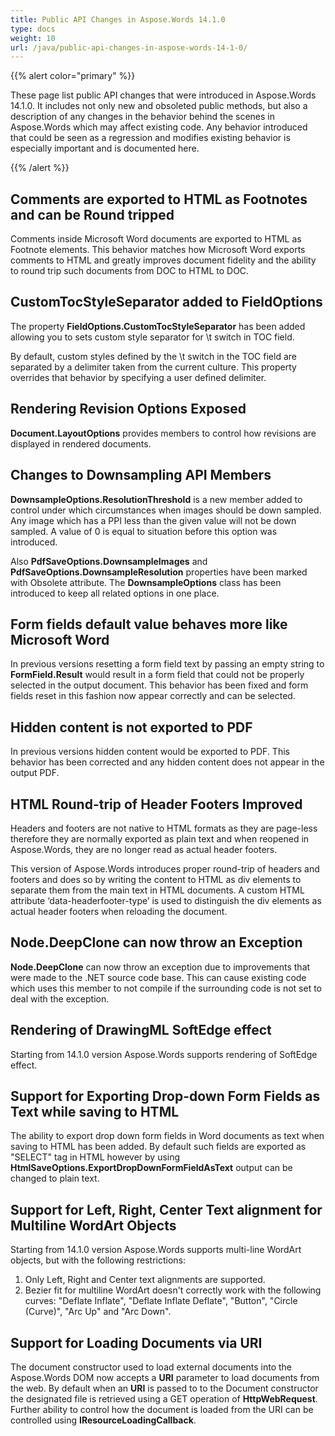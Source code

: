 ```yaml
---
title: Public API Changes in Aspose.Words 14.1.0
type: docs
weight: 10
url: /java/public-api-changes-in-aspose-words-14-1-0/
---
```


{{% alert color="primary" %}} 

These page list public API changes that were introduced in Aspose.Words 14.1.0. It includes not only new and obsoleted public methods, but also a description of any changes in the behavior behind the scenes in Aspose.Words which may affect existing code. Any behavior introduced that could be seen as a regression and modifies existing behavior is especially important and is documented here.

{{% /alert %}} 

## **Comments are exported to HTML as Footnotes and can be Round tripped**

Comments inside Microsoft Word documents are exported to HTML as Footnote elements. This behavior matches how Microsoft Word exports comments to HTML and greatly improves document fidelity and the ability to round trip such documents from DOC to HTML to DOC.

## **CustomTocStyleSeparator added to FieldOptions**

The property **FieldOptions.CustomTocStyleSeparator** has been added allowing you to sets custom style separator for \t switch in TOC field.

By default, custom styles defined by the \t switch in the TOC field are separated by a delimiter taken from the current culture. This property overrides that behavior by specifying a user defined delimiter.

## **Rendering Revision Options Exposed**

**Document.LayoutOptions** provides members to control how revisions are displayed in rendered documents.

## **Changes to Downsampling API Members**

**DownsampleOptions.ResolutionThreshold** is a new member added to control under which circumstances when images should be down sampled. Any image which has a PPI less than the given value will not be down sampled. A value of 0 is equal to situation before this option was introduced.

Also **PdfSaveOptions.DownsampleImages** and **PdfSaveOptions.DownsampleResolution** properties have been marked with Obsolete attribute. The **DownsampleOptions** class has been introduced to keep all related options in one place.

## **Form fields default value behaves more like Microsoft Word**

In previous versions resetting a form field text by passing an empty string to **FormField.Result** would result in a form field that could not be properly selected in the output document. This behavior has been fixed and form fields reset in this fashion now appear correctly and can be selected.

## **Hidden content is not exported to PDF**

In previous versions hidden content would be exported to PDF. This behavior has been corrected and any hidden content does not appear in the output PDF.

## **HTML Round-trip of Header Footers Improved**

Headers and footers are not native to HTML formats as they are page-less therefore they are normally exported as plain text and when reopened in Aspose.Words, they are no longer read as actual header footers.

This version of Aspose.Words introduces proper round-trip of headers and footers and does so by writing the content to HTML as div elements to separate them from the main text in HTML documents. A custom HTML attribute ‘data-headerfooter-type’ is used to distinguish the div elements as actual header footers when reloading the document.

## **Node.DeepClone can now throw an Exception**

**Node.DeepClone** can now throw an exception due to improvements that were made to the .NET source code base. This can cause existing code which uses this member to not compile if the surrounding code is not set to deal with the exception.

## **Rendering of DrawingML SoftEdge effect**

Starting from 14.1.0 version Aspose.Words supports rendering of SoftEdge effect.

## **Support for Exporting Drop-down Form Fields as Text while saving to HTML**

The ability to export drop down form fields in Word documents as text when saving to HTML has been added. By default such fields are exported as "SELECT" tag in HTML however by using **HtmlSaveOptions.ExportDropDownFormFieldAsText** output can be changed to plain text.

## **Support for Left, Right, Center Text alignment for Multiline WordArt Objects**

Starting from 14.1.0 version Aspose.Words supports multi-line WordArt objects, but with the following restrictions:

1. Only Left, Right and Center text alignments are supported.
1. Bezier fit for multiline WordArt doesn't correctly work with the following curves: "Deflate Inflate", "Deflate Inflate Deflate", "Button", "Circle (Curve)", "Arc Up" and "Arc Down".

## **Support for Loading Documents via URI**

The document constructor used to load external documents into the Aspose.Words DOM now accepts a **URI** parameter to load documents from the web. By default when an **URI** is passed to to the Document constructor the designated file is retrieved using a GET operation of **HttpWebRequest**. Further ability to control how the document is loaded from the URI can be controlled using **IResourceLoadingCallback**.
